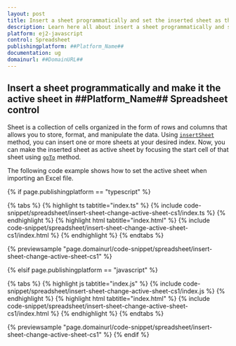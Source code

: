 ```yaml
---
layout: post
title: Insert a sheet programmatically and set the inserted sheet as the active sheet in ##Platform_Name## Spreadsheet control | Syncfusion
description: Learn here all about insert a sheet programmatically and set the inserted sheet as active sheet in Syncfusion ##Platform_Name## Spreadsheet control of Syncfusion Essential JS 2 and more.
platform: ej2-javascript
control: Spreadsheet 
publishingplatform: ##Platform_Name##
documentation: ug
domainurl: ##DomainURL##
---
```


## Insert a sheet programmatically and make it the active sheet in ##Platform_Name## Spreadsheet control

Sheet is a collection of cells organized in the form of rows and columns that allows you to store, format, and manipulate the data. Using [`insertSheet`](https://helpej2.syncfusion.com/documentation/api/spreadsheet/#insertsheet) method, you can insert one or more sheets at your desired index. Now, you can make the inserted sheet as active sheet by focusing the start cell of that sheet using [`goTo`](https://ej2.syncfusion.com/angular/documentation/api/spreadsheet/#goto) method.

The following code example shows how to set the active sheet when importing an Excel file.

{% if page.publishingplatform == "typescript" %}

{% tabs %}
{% highlight ts tabtitle="index.ts" %}
{% include code-snippet/spreadsheet/insert-sheet-change-active-sheet-cs1/index.ts %}
{% endhighlight %}
{% highlight html tabtitle="index.html" %}
{% include code-snippet/spreadsheet/insert-sheet-change-active-sheet-cs1/index.html %}
{% endhighlight %}
{% endtabs %}
        
{% previewsample "page.domainurl/code-snippet/spreadsheet/insert-sheet-change-active-sheet-cs1" %}

{% elsif page.publishingplatform == "javascript" %}

{% tabs %}
{% highlight js tabtitle="index.js" %}
{% include code-snippet/spreadsheet/insert-sheet-change-active-sheet-cs1/index.js %}
{% endhighlight %}
{% highlight html tabtitle="index.html" %}
{% include code-snippet/spreadsheet/insert-sheet-change-active-sheet-cs1/index.html %}
{% endhighlight %}
{% endtabs %}

{% previewsample "page.domainurl/code-snippet/spreadsheet/insert-sheet-change-active-sheet-cs1" %}
{% endif %}
